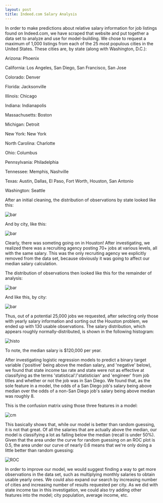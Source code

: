 ```yaml
---
layout: post
title: Indeed.com Salary Analysis
---
```

In order to make predictions about relative salary information for job listings found on Indeed.com, we have scraped that website and put together a data set to analyze and use for model-building.  We chose to request a maximum of 1,000 listings from each of the 25 most populous cities in the United States.  These cities are, by state (along with Washington, D.C.):


Arizona: Phoenix

California: Los Angeles, San Diego, San Francisco, San Jose

Colorado: Denver

Florida: Jacksonville

Illinois: Chicago

Indiana: Indianapolis

Massachusetts: Boston

Michigan: Detroit

New York: New York

North Carolina: Charlotte

Ohio: Columbus

Pennsylvania: Philadelphia

Tennessee: Memphis, Nashville

Texas: Austin, Dallas, El Paso, Fort Worth, Houston, San Antonio

Washington: Seattle


After an initial cleaning, the distribution of observations by state looked like this:

![bar](../images/salarybarwtexas.png)


And by city, like this:

![bar](../images/salarybarwhouston.png)


Clearly, there was someting going on in Houston!  After investigating, we realized there was a recruiting agency posting 70+ jobs at various levels, all with the same salary.  This was the only recruiting agency we explicitly removed from the data set, because obviously it was going to affect our median salary calculation.

The distribution of observations then looked like this for the remainder of analysis:

![bar](../images/salarybarnotexas.png)


And like this, by city:

![bar](../images/salarybarnohouston.png)

Thus, out of a potential 25,000 jobs we requested, after selecting only those with yearly salary information and sorting out the Houston problem, we ended up with 130 usable observations.  The salary distribution, which appears roughly normally-distributed, is shown in the following histogram:

![histo](../images/salaryhisto.png)


To note, the median salary is $120,000 per year.

After investigating logistic regression models to predict a binary target variable ('positive' being above the median salary, and 'negative' below), we found that state income tax rate and state were not as effective at classifying as the terms 'statistical'/'statistician' and 'engineer' from job titles and whether or not the job was in San Diego.  We found that, as the sole feature in a model, the odds of a San Diego job's salary being above median over the odds of a non-San Diego job's salary being above median was roughly 8.

This is the confusion matrix using those three features in a model:

![cm](../images/salaryL2cm.png)

This basically shows that, while our model is better than random guessing, it is not that great.  Of all the salaries that are actually above the median, our model is classifying a lot as falling below the median (recall is under 50%).  Given that the area under the curve for random guessing on an ROC plot is 0.5, the area under our curve of nearly 0.6 means that we're only doing a little better than random guessing:

![ROC](../images/salaryL2ROC.png)

In order to improve our model, we would suggest finding a way to get more observations in the data set, such as multiplying monthly salaries to obtain usable yearly ones.  We could also expand our search by increasing number of cities and increasing number of results requested per city.  As we did with state income tax in this investigation, we could also try adding other features into the model; city population, average income, etc.
